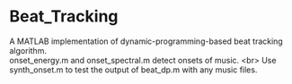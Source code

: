# Beat_Tracking
A MATLAB implementation of dynamic-programming-based beat tracking algorithm. <br/>
onset_energy.m and onset_spectral.m detect onsets of music. <br\>
Use synth_onset.m to test the output of beat_dp.m with any music files. 

